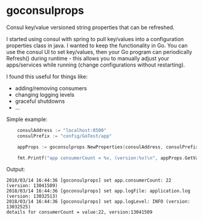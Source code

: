 # goconsulprops
Consul key/value versioned string properties that can be refreshed.

I started using consul with spring to pull key/values into a configuration properties class in java. I wanted to keep the functionality in Go. You can use the consul UI to set key/values, then your Go program can periodically Refresh() during runtime - this allows you to manually adjust your apps/services while running (change configurations without restarting).

I found this useful for things like:
* adding/removing consumers
* changing logging levels
* graceful shutdowns
* ... 

Simple example:
```go
	consulAddress := "localhost:8500"
	consulPrefix := "config/GoTest/app"

	appProps := goconsulprops.NewProperties(consulAddress, consulPrefix)

    fmt.Printf("app consumerCount = %v, (version:%v)\n", appProps.GetValue("consumerCount"), appProps.GetVersion("consumerCount"))
```

Output:
```
2018/03/14 16:44:36 [goconsulprops] set app.consumerCount: 22 (version: 13041509)
2018/03/14 16:44:36 [goconsulprops] set app.logFile: application.log (version: 13032513)
2018/03/14 16:44:36 [goconsulprops] set app.logLevel: INFO (version: 13032525)
details for consumerCount = value:22, version:13041509
```